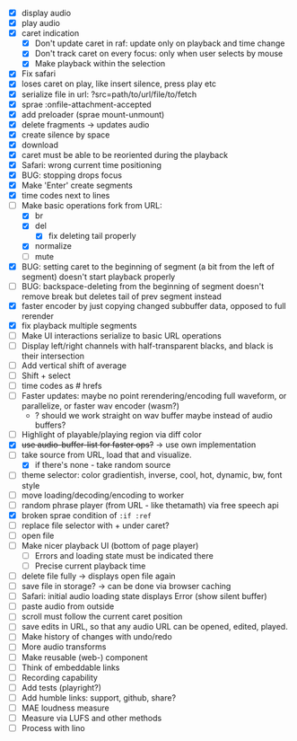 * [x] display audio
* [x] play audio
* [x] caret indication
  * [x] Don't update caret in raf: update only on playback and time change
  * [x] Don't track caret on every focus: only when user selects by mouse
  * [x] Make playback within the selection
* [x] Fix safari
* [x] loses caret on play, like insert silence, press play etc
* [x] serialize file in url: ?src=path/to/url/file/to/fetch
* [x] sprae :onfile-attachment-accepted
* [x] add preloader (sprae mount-unmount)
* [x] delete fragments -> updates audio
* [x] create silence by space
* [x] download
* [x] caret must be able to be reoriented during the playback
* [x] Safari: wrong current time positioning
* [x] BUG: stopping drops focus
* [x] Make 'Enter' create segments
* [x] time codes next to lines
* [ ] Make basic operations fork from URL:
  * [x] br
  * [x] del
    * [x] fix deleting tail properly
  * [x] normalize
  * [ ] mute
* [x] BUG: setting caret to the beginning of segment (a bit from the left of segment) doesn't start playback properly
* [ ] BUG: backspace-deleting from the beginning of segment doesn't remove break but deletes tail of prev segment instead
* [x] faster encoder by just copying changed subbuffer data, opposed to full rerender
* [x] fix playback multiple segments
* [ ] Make UI interactions serialize to basic URL operations
* [ ] Display left/right channels with half-transparent blacks, and black is their intersection
* [ ] Add vertical shift of average
* [ ] Shift + select
* [ ] time codes as # hrefs
* [ ] Faster updates: maybe no point rerendering/encoding full waveform, or parallelize, or faster wav encoder (wasm?)
    * ? should we work straight on wav buffer maybe instead of audio buffers?
* [ ] Highlight of playable/playing region via diff color
* [x] ~~use audio-buffer-list for faster ops?~~ -> use own implementation
* [ ] take source from URL, load that and visualize.
  * [x] if there's none - take random source
* [ ] theme selector: color gradientish, inverse, cool, hot, dynamic, bw, font style
* [ ] move loading/decoding/encoding to worker
* [ ] random phrase player (from URL - like thetamath) via free speech api
* [x] broken sprae condition of `:if :ref`
* [ ] replace file selector with + under caret?
* [ ] open file
* [ ] Make nicer playback UI (bottom of page player)
  * [ ] Errors and loading state must be indicated there
  * [ ] Precise current playback time
* [ ] delete file fully -> displays open file again
* [ ] save file in storage? -> can be done via browser caching
* [ ] Safari: initial audio loading state displays Error (show silent buffer)
* [ ] paste audio from outside
* [ ] scroll must follow the current caret position
* [ ] save edits in URL, so that any audio URL can be opened, edited, played.
* [ ] Make history of changes with undo/redo
* [ ] More audio transforms
* [ ] Make reusable (web-) component
* [ ] Think of embeddable links
* [ ] Recording capability
* [ ] Add tests (playright?)
* [ ] Add humble links: support, github, share?
* [ ] MAE loudness measure
* [ ] Measure via LUFS and other methods
* [ ] Process with lino